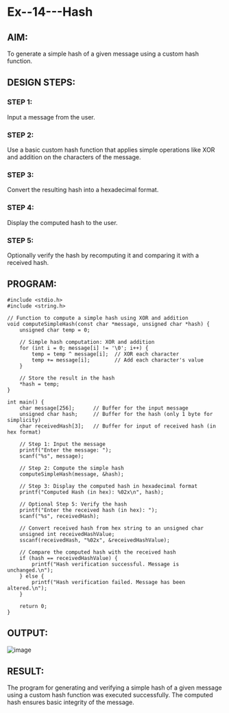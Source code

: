 # Ex--14---Hash

## AIM:
To generate a simple hash of a given message using a custom hash function.

## DESIGN STEPS:
### STEP 1:
Input a message from the user.

### STEP 2:
Use a basic custom hash function that applies simple operations like XOR and addition on the characters of the message.

### STEP 3:
Convert the resulting hash into a hexadecimal format.

### STEP 4:
Display the computed hash to the user.

### STEP 5:
Optionally verify the hash by recomputing it and comparing it with a received hash.

## PROGRAM:
~~~
#include <stdio.h>
#include <string.h>

// Function to compute a simple hash using XOR and addition
void computeSimpleHash(const char *message, unsigned char *hash) {
    unsigned char temp = 0;

    // Simple hash computation: XOR and addition
    for (int i = 0; message[i] != '\0'; i++) {
        temp = temp ^ message[i];  // XOR each character
        temp += message[i];        // Add each character's value
    }
    
    // Store the result in the hash
    *hash = temp;
}

int main() {
    char message[256];      // Buffer for the input message
    unsigned char hash;     // Buffer for the hash (only 1 byte for simplicity)
    char receivedHash[3];   // Buffer for input of received hash (in hex format)

    // Step 1: Input the message
    printf("Enter the message: ");
    scanf("%s", message);

    // Step 2: Compute the simple hash
    computeSimpleHash(message, &hash);

    // Step 3: Display the computed hash in hexadecimal format
    printf("Computed Hash (in hex): %02x\n", hash);

    // Optional Step 5: Verify the hash
    printf("Enter the received hash (in hex): ");
    scanf("%s", receivedHash);

    // Convert received hash from hex string to an unsigned char
    unsigned int receivedHashValue;
    sscanf(receivedHash, "%02x", &receivedHashValue);

    // Compare the computed hash with the received hash
    if (hash == receivedHashValue) {
        printf("Hash verification successful. Message is unchanged.\n");
    } else {
        printf("Hash verification failed. Message has been altered.\n");
    }

    return 0;
}
~~~

## OUTPUT:
![image](https://github.com/user-attachments/assets/d030b472-6471-4f6c-a9ad-0525f2204826)

## RESULT:
The program for generating and verifying a simple hash of a given message using a custom hash function was executed successfully. The computed hash ensures basic integrity of the message.
